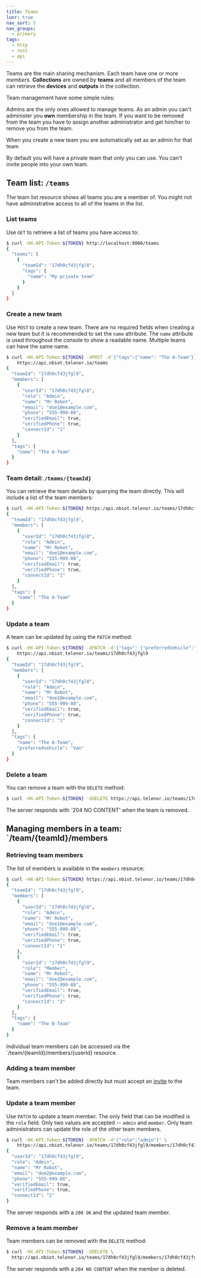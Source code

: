 ```yaml
---
title: Teams
lunr: true
nav_sort: 5
nav_groups:
  - primary
tags:
  - http
  - rest
  - api
---
```


Teams are the main sharing mechanism. Each team have one or more *members*.
**Collections** are owned by **teams** and all members of the team can retrieve
the **devices** and **outputs** in the collection.

Team management have some simple rules:

Admins are the only ones allowed to manage teams. As an admin you can't
administer you **own** membership in the team. If you want to be removed
from the team you have to assign another administrator and get him/her to
remove you from the team.

When you create a new team you are automatically set as an admin for that team

By default you will have a private team that only you can use. You can't invite
people into your own team.

## Team list: `/teams`

The team list resource shows all teams you are a member of. You might not have
administrative access to all of the teams in the list.

### List teams

Use `GET` to retrieve a list of teams you have access to:

```bash
$ curl -HX-API-Token:${TOKEN} http://localhost:8080/teams
{
  "teams": [
    {
      "teamId": "17dh0cf43jfgl8",
      "tags": {
        "name": "My private team"
      }
    }
  ]
}
```

### Create a new team

Use `POST` to create a new team. There are no required fields when creating a
new team but it is recommended to set the `name` attribute. The `name` attribute
is used throughout the console to show a readable name. Multiple teams can have
the same name.

```bash
$ curl -HX-API-Token:${TOKEN} -XPOST -d'{"tags":{"name": "The A-Team"}}' \
    https://api.nbiot.telenor.io/teams
{
  "teamId": "17dh0cf43jfgl9",
  "members": [
    {
      "userId": "17dh0cf43jfgl8",
      "role": "Admin",
      "name": "Mr Robot",
      "email": "doe1@example.com",
      "phone": "555-999-88",
      "verifiedEmail": true,
      "verifiedPhone": true,
      "connectId": "1"
    }
  ],
  "tags": {
    "name": "The A-Team"
  }
}
```

### Team detail: `/teams/{teamId}`

You can retrieve the team details by querying the team directly. This will include a list of the team members:

```bash
$ curl -HX-API-Token:${TOKEN} https:/api.nbiot.telenor.io/teams/17dh0cf43jfgl9
{
  "teamId": "17dh0cf43jfgl9",
  "members": [
    {
      "userId": "17dh0cf43jfgl8",
      "role": "Admin",
      "name": "Mr Robot",
      "email": "doe1@example.com",
      "phone": "555-999-88",
      "verifiedEmail": true,
      "verifiedPhone": true,
      "connectId": "1"
    }
  ],
  "tags": {
    "name": "The A-Team"
  }
}
```

### Update a team

A team can be updated by using the `PATCH` method:

```bash
$ curl -HX-API-Token:${TOKEN} -XPATCH -d'{"tags": {"preferredVehicle":"Van"}}' \
    https://api.nbiot.telenor.io/teams/17dh0cf43jfgl9
{
  "teamId": "17dh0cf43jfgl9",
  "members": [
    {
      "userId": "17dh0cf43jfgl8",
      "role": "Admin",
      "name": "Mr Robot",
      "email": "doe1@example.com",
      "phone": "555-999-88",
      "verifiedEmail": true,
      "verifiedPhone": true,
      "connectId": "1"
    }
  ],
  "tags": {
    "name": "The A-Team",
    "preferredvehicle": "Van"
  }
}
```

### Delete a team

You can remove a team with the `DELETE` method:

```bash
$ curl -HX-API-Token:${TOKEN} -XDELETE https://api.telenor.io/teams/17dh0cf43jfgl9
```

The server responds with `204 NO CONTENT' when the team is removed.

## Managing members in a team: `/team/{teamId}/members

### Retrieving team members

The list of members is available in the `members` resource:

```bash
$ curl -HX-API-Token:${TOKEN} https://api.nbiot.telenor.io/teams/17dh0cf43jfgl9/members
{
  "teamId": "17dh0cf43jfgl9",
  "members": [
    {
      "userId": "17dh0cf43jfgl8",
      "role": "Admin",
      "name": "Mr Robot",
      "email": "doe1@example.com",
      "phone": "555-999-88",
      "verifiedEmail": true,
      "verifiedPhone": true,
      "connectId": "1"
    },
    {
      "userId": "17dh0cf43jfgl9",
      "role": "Member",
      "name": "Mr Robot",
      "email": "doe2@example.com",
      "phone": "555-999-88",
      "verifiedEmail": true,
      "verifiedPhone": true,
      "connectId": "2"
    }
  ],
  "tags": {
    "name": "The B-Team"
  }
}
```

Individual team members can be accessed via the `/team/{teamId}/members/{userId} resource.

### Adding a team member
Team members can't be added directly but must accept an [invite](invites.md) to the team.

### Update a team member

Use `PATCH` to update a team member. The only field that can be modified is the `role` field. Only two
values are accepted -- `admin` and `member`. Only team administrators can update the role of the
other team members.

```bash
$ curl -HX-API-Token:${TOKEN} -XPATCH -d'{"role":"admin"}' \
    https://api.nbiot.telenor.io/teams/17dh0cf43jfgl9/members/17dh0cf43jfgl9
{
  "userId": "17dh0cf43jfgl9",
  "role": "Admin",
  "name": "Mr Robot",
  "email": "doe2@example.com",
  "phone": "555-999-88",
  "verifiedEmail": true,
  "verifiedPhone": true,
  "connectId": "2"
}
```

The server responds with a `200 OK` and the updated team member.

### Remove a team member

Team members can be removed with the `DELETE` method:

```bash
$ curl -HX-API-Token:${TOKEN} -XDELETE \
  http://api.nbiot.telenor.io/teams/17dh0cf43jfgl9/members/17dh0cf43jfgl9
```

The server responds with a `204 NO CONTENT` when the member is deleted.
